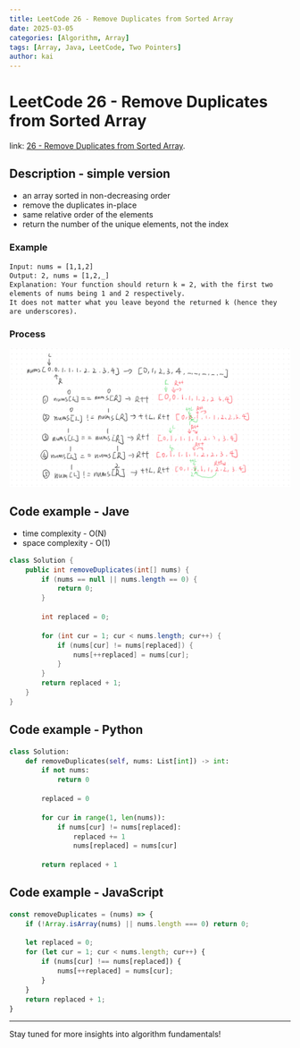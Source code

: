 ```yaml
---
title: LeetCode 26 - Remove Duplicates from Sorted Array
date: 2025-03-05
categories: [Algorithm, Array]
tags: [Array, Java, LeetCode, Two Pointers]
author: kai
---
```


# LeetCode 26 - Remove Duplicates from Sorted Array

link: [26 - Remove Duplicates from Sorted Array](https://leetcode.com/problems/remove-duplicates-from-sorted-array/description/).

## Description - simple version
- an array sorted in non-decreasing order
- remove the duplicates in-place
- same relative order of the elements
- return the number of the unique elements, not the index

### Example

```
Input: nums = [1,1,2]
Output: 2, nums = [1,2,_]
Explanation: Your function should return k = 2, with the first two elements of nums being 1 and 2 respectively.
It does not matter what you leave beyond the returned k (hence they are underscores).
```

### Process
![Remove Duplicates from Sorted Array](/assets/img/posts/Algorithm/Array/LC26.png)

## Code example - Jave
- time complexity - O(N)
- space complexity - O(1)

```java
class Solution {
    public int removeDuplicates(int[] nums) {
        if (nums == null || nums.length == 0) {
            return 0;
        }

        int replaced = 0;

        for (int cur = 1; cur < nums.length; cur++) {
            if (nums[cur] != nums[replaced]) {
                nums[++replaced] = nums[cur];
            }
        }
        return replaced + 1;
    }
}
```

## Code example - Python

```python
class Solution:
    def removeDuplicates(self, nums: List[int]) -> int:
        if not nums:
            return 0

        replaced = 0

        for cur in range(1, len(nums)):
            if nums[cur] != nums[replaced]:
                replaced += 1
                nums[replaced] = nums[cur]
                
        return replaced + 1
```

## Code example - JavaScript

```javascript
const removeDuplicates = (nums) => {
    if (!Array.isArray(nums) || nums.length === 0) return 0;

    let replaced = 0;
    for (let cur = 1; cur < nums.length; cur++) {
        if (nums[cur] !== nums[replaced]) {
            nums[++replaced] = nums[cur];
        }
    }
    return replaced + 1;
}
```






---

Stay tuned for more insights into algorithm fundamentals!